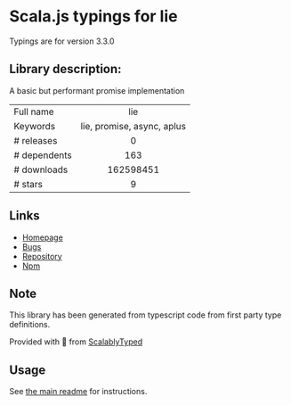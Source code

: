 
# Scala.js typings for lie

Typings are for version 3.3.0

## Library description:
A basic but performant promise implementation

|                    |                 |
| ------------------ | :-------------: |
| Full name          | lie |
| Keywords           | lie, promise, async, aplus |
| # releases         | 0 |
| # dependents       | 163 |
| # downloads        | 162598451 |
| # stars            | 9 |

## Links
- [Homepage](https://github.com/calvinmetcalf/lie#readme)
- [Bugs](https://github.com/calvinmetcalf/lie/issues)
- [Repository](https://github.com/calvinmetcalf/lie)
- [Npm](https://www.npmjs.com/package/lie)
    


## Note
This library has been generated from typescript code from first party type definitions.

Provided with :purple_heart: from [ScalablyTyped](https://github.com/oyvindberg/ScalablyTyped)

## Usage
See [the main readme](../../readme.md) for instructions.


